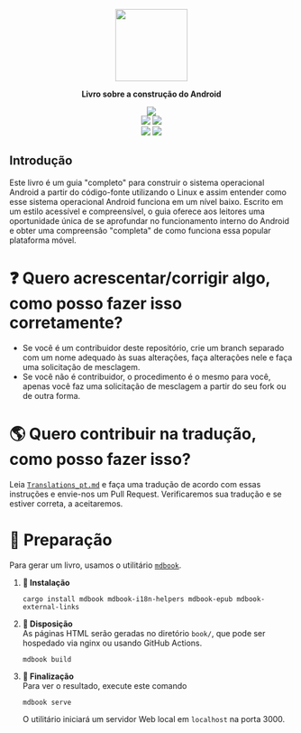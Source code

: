 <p align="center">
  <img src="src/images/icon.png" width="128"/>
  <p align="center"><b>Livro sobre a construção do Android</b></p>
</p>

<p align="center">
<img src="https://img.shields.io/badge/Android-3DDC84?style=for-the-badge&logo=android&logoColor=white"/><br>
<img src="https://img.shields.io/badge/lineageos-167C80?style=for-the-badge&logo=lineageos&logoColor=white"/>
<img src="https://img.shields.io/badge/Linux-FCC624?style=for-the-badge&logo=linux&logoColor=black"/><br>
<img src="https://img.shields.io/badge/Arch%20Linux-1793D1?logo=arch-linux&logoColor=fff&style=for-the-badge"/>
<img src="https://img.shields.io/badge/Debian-D70A53?style=for-the-badge&logo=debian&logoColor=white"/>
</p>

## Introdução

Este livro é um guia "completo" para construir o sistema operacional Android a partir do código-fonte utilizando o Linux e assim entender como esse sistema operacional Android funciona em um nível baixo. Escrito em um estilo acessível e compreensível, o guia oferece aos leitores uma oportunidade única de se aprofundar no funcionamento interno do Android e obter uma compreensão "completa" de como funciona essa popular plataforma móvel.

# ❓ Quero acrescentar/corrigir algo, como posso fazer isso corretamente?

* Se você é um contribuidor deste repositório, crie um branch separado com um nome adequado às suas alterações, faça alterações nele e faça uma solicitação de mesclagem. 
* Se você não é contribuidor, o procedimento é o mesmo para você, apenas você faz uma solicitação de mesclagem a partir do seu fork ou de outra forma.

# 🌎 Quero contribuir na tradução, como posso fazer isso?
Leia [`Translations_pt.md`](Translations_pt.md) e faça uma tradução de acordo com essas instruções e envie-nos um Pull Request. Verificaremos sua tradução e se estiver correta, a aceitaremos.

# 🔨 Preparação
Para gerar um livro, usamos o utilitário [`mdbook`](https://github.com/rust-lang/mdBook).
1. <b>🦀 Instalação</b>

	```
	cargo install mdbook mdbook-i18n-helpers mdbook-epub mdbook-external-links
	```
2. <b>🔨 Disposição</b><br>
As páginas HTML serão geradas no diretório `book/`, que pode ser hospedado via nginx ou usando GitHub Actions.
	```
	mdbook build
	```
3. <b>🚀 Finalização</b><br>
Para ver o resultado, execute este comando
	```
	mdbook serve
	```
   O utilitário iniciará um servidor Web local em `localhost` na porta 3000.
